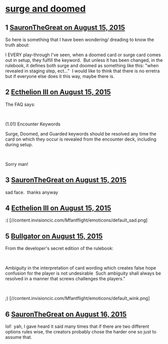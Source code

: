 # [surge and doomed](https://community.fantasyflightgames.com/topic/185147-surge-and-doomed/)

## 1 [SauronTheGreat on August 15, 2015](https://community.fantasyflightgames.com/topic/185147-surge-and-doomed/?do=findComment&comment=1736671)

So here is something that I have been wondering/ dreading to know the truth about:

I EVERY play-through I've seen, when a doomed card or surge card comes out in setup, they fulfill the keyword.  But unless it has been changed, in the rulebook, it defines both surge and doomed as something like this: "when revealed in staging step, ect..."  I would like to think that there is no erretra but if everyone else does it this way, maybe there is. 

## 2 [Ecthelion III on August 15, 2015](https://community.fantasyflightgames.com/topic/185147-surge-and-doomed/?do=findComment&comment=1736700)

The FAQ says:

 

(1.01) Encounter Keywords

Surge, Doomed, and Guarded keywords should be resolved any time the card on which they occur is revealed from the encounter deck, including during setup.

 

Sorry man!

## 3 [SauronTheGreat on August 15, 2015](https://community.fantasyflightgames.com/topic/185147-surge-and-doomed/?do=findComment&comment=1736799)

sad face.  thanks anyway

## 4 [Ecthelion III on August 15, 2015](https://community.fantasyflightgames.com/topic/185147-surge-and-doomed/?do=findComment&comment=1736885)

:( [//content.invisioncic.com/Mfantflight/emoticons/default_sad.png]

## 5 [Bullgator on August 15, 2015](https://community.fantasyflightgames.com/topic/185147-surge-and-doomed/?do=findComment&comment=1737324)

From the developer's secret edition of the rulebook:

 

Ambiguity in the interpretation of card wording which creates false hope confusion for the player is not undesirable  Such ambiguity shall always be resolved in a manner that screws challenges the players."

 

;) [//content.invisioncic.com/Mfantflight/emoticons/default_wink.png]

## 6 [SauronTheGreat on August 16, 2015](https://community.fantasyflightgames.com/topic/185147-surge-and-doomed/?do=findComment&comment=1738018)

lol!  yah, I gave heard it said many times that if there are two different options rules wise, the creators probably chose the harder one so just to assume that.

